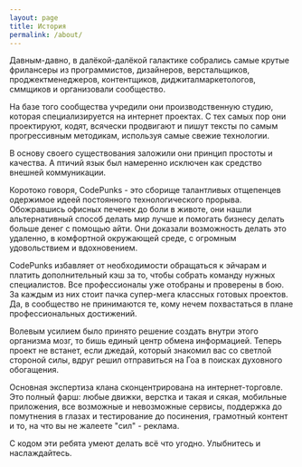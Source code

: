 ```yaml
---
layout: page
title: История
permalink: /about/
---
```


Давным-давно, в далёкой-далёкой галактике собрались самые крутые фрилансеры из программистов, дизайнеров, верстальщиков, проджектменеджеров, контентщиков, диджиталмаркетологов, сммщиков и организовали сообщество.

На базе того сообщества учредили они производственную студию, которая специализируется на интернет проектах. С тех самых пор они проектируют, кодят, всячески продвигают и пишут тексты по самым прогрессивным методикам, используя самые свежие технологии.

В основу своего существования заложили они принцип простоты и качества. А птичий язык был намеренно исключен как средство внешней коммуникации.

Коротоко говоря, CodePunks - это сборище талантливых отщепенцев одержимое идеей постоянного технологического прорыва. Обожравшись офисных печенек до боли в животе, они нашли альтернативный способ делать мир лучше и помогать бизнесу делать больше денег с помощью айти. Они доказали возможность делать это удаленно, в комфортной окружающей среде, с огромным удовольствием и вдохновением.

CodePunks избавляет от необходимости обращаться к эйчарам и платить дополнительный кэш за то, чтобы собрать команду нужных специалистов. Все профессионалы уже отобраны и проверены в бою. За каждым из них стоит пачка супер-мега классных готовых проектов. Да, в сообщество не принимаются те, кому нечем похвастаться в плане профессиональных достижений.

Волевым усилием было принято решение создать внутри этого организма мозг, то бишь единый центр обмена информацией. Теперь проект не встанет, если джедай, который знакомил вас со светлой стороной силы, вдруг решил отправиться на Гоа в поисках духовного обогащения.

Основная экспертиза клана сконцентрирована на интернет-торговле. Это полный фарш: любые движки, верстка и такая и сякая, мобильные приложения, все возможные и невозможные сервисы, поддержка до помутнения в глазах и тестирование до посинения, грамотный контент и то, на что вы не жалеете "сил" - реклама.

С кодом эти ребята умеют делать всё что угодно. Улыбнитесь и наслаждайтесь.
